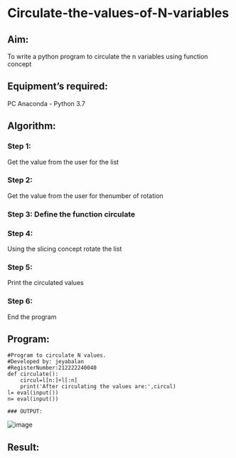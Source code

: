 # Circulate-the-values-of-N-variables
## Aim:
To write a python program to circulate the n variables using function concept
## Equipment’s required:
PC
Anaconda - Python 3.7
## Algorithm: 
### Step 1:

Get the value from the user for the list 
### Step 2:

Get the value from the user for thenumber of rotation

### Step 3: Define the function circulate

### Step 4: 

Using the slicing concept rotate the list

### Step 5: 

Print the circulated values

### Step 6: 

End the program

## Program:
```
#Program to circulate N values.
#Developed by: jeyabalan
#RegisterNumber:212222240040
def circulate():
    circul=l[n:]+l[:n]
    print('After circulating the values are:',circul)
l= eval(input())
n= eval(input())

### OUTPUT:
```
![image](https://user-images.githubusercontent.com/119393851/237031986-226527c8-b52e-43ba-8797-e570a8e6cd75.png)


## Result:
